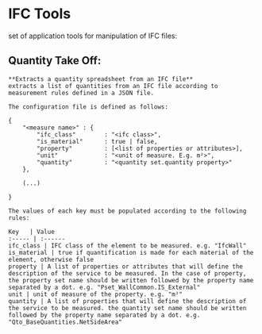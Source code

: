 # IFC Tools

set of application tools for manipulation of IFC files:

## Quantity Take Off:
    **Extracts a quantity spreadsheet from an IFC file**
    extracts a list of quantities from an IFC file according to measurement rules defined in a JSON file.

    The configuration file is defined as follows:

    {
        "<measure name>" : {
            "ifc_class"        : "<ifc class>",
            "is_material"      : true | false,
            "property"         : [<list of properties or attributes>],
            "unit"             : "<unit of measure. E.g. m²>",
            "quantity"         : "<quantity set.quantity property>"
        },

        (...)    

    }

    The values of each key must be populated according to the following rules:

    Key   | Value
    :----- | :------
    ifc_class | IFC class of the element to be measured. e.g. "IfcWall"
    is_material | true if quantification is made for each material of the element, otherwise false
    property | A list of properties or attributes that will define the description of the service to be measured. In the case of property, the property set name should be written followed by the property name separated by a dot. e.g. "Pset_WallCommon.IS_External"
    unit | unit of measure of the property. e.g. "m²"
    quantity | A list of properties that will define the description of the service to be measured. the quantity set name should be written followed by the property name separated by a dot. e.g. "Qto_BaseQuantities.NetSideArea"


